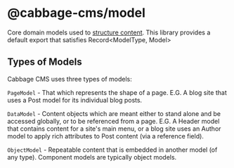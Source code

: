 # @cabbage-cms/model

Core domain models used to [structure content](https://docs.netlify.com/create/concepts/structured-content>). This library provides a default export that satisfies Record<ModelType, Model>

## Types of Models

Cabbage CMS uses three types of models:

`PageModel` - That which represents the shape of a page. E.G. A blog site that uses a Post model for its individual blog posts.

`DataModel` - Content objects which are meant either to stand alone and be accessed globally, or to be referenced from a page. E.G. A Header model that contains content for a site's main menu, or a blog site uses an Author model to apply rich attributes to Post content (via a reference field).

`ObjectModel` - Repeatable content that is embedded in another model (of any type). Component models are typically object models.
